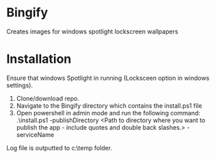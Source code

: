 # Bingify
Creates images for windows spotlight lockscreen wallpapers

# Installation
Ensure that windows Spotlight in running (Locksceen option in windows settings).

1. Clone/download repo.
2. Navigate to the Bingify directory which contains the install.ps1 file
3. Open powershell in admin mode and run the following command: .\install.ps1 -publishDirectory <Path to directory where you want to publish the app - include quotes and double back slashes.>  -serviceName <service of your choosing in quotes>
  
Log file is outputted to c:\temp folder.
